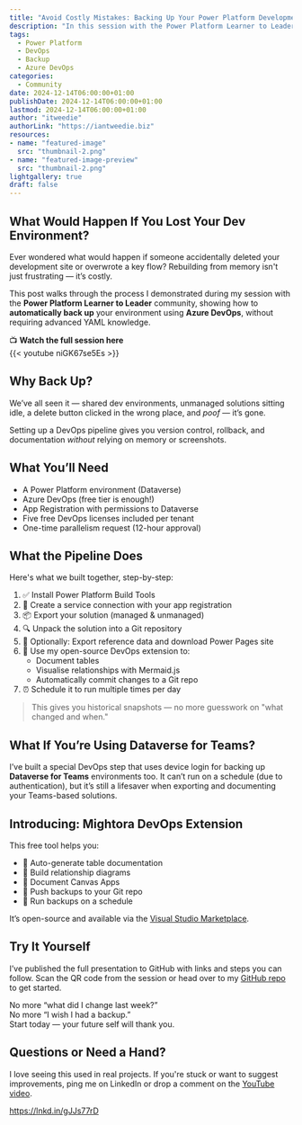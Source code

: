 ```yaml
---
title: "Avoid Costly Mistakes: Backing Up Your Power Platform Development Environment"
description: "In this session with the Power Platform Learner to Leader community, I shared how to avoid common mistakes and data loss by backing up your Power Platform development environment using Azure DevOps pipelines. Here's a step-by-step guide you can follow."
tags:
  - Power Platform
  - DevOps
  - Backup
  - Azure DevOps
categories:
  - Community
date: 2024-12-14T06:00:00+01:00
publishDate: 2024-12-14T06:00:00+01:00
lastmod: 2024-12-14T06:00:00+01:00
author: "itweedie"
authorLink: "https://iantweedie.biz"
resources:
- name: "featured-image"
  src: "thumbnail-2.png"
- name: "featured-image-preview"
  src: "thumbnail-2.png"
lightgallery: true
draft: false
---
```


## What Would Happen If You Lost Your Dev Environment?

Ever wondered what would happen if someone accidentally deleted your development site or overwrote a key flow? Rebuilding from memory isn't just frustrating — it’s costly.

This post walks through the process I demonstrated during my session with the **Power Platform Learner to Leader** community, showing how to **automatically back up** your environment using **Azure DevOps**, without requiring advanced YAML knowledge.

📺 **Watch the full session here**  
{{< youtube niGK67se5Es >}}

## Why Back Up?

We’ve all seen it — shared dev environments, unmanaged solutions sitting idle, a delete button clicked in the wrong place, and *poof* — it’s gone. 

Setting up a DevOps pipeline gives you version control, rollback, and documentation *without* relying on memory or screenshots.

## What You’ll Need

- A Power Platform environment (Dataverse)
- Azure DevOps (free tier is enough!)
- App Registration with permissions to Dataverse
- Five free DevOps licenses included per tenant
- One-time parallelism request (12-hour approval)


## What the Pipeline Does

Here's what we built together, step-by-step:

1. ✅ Install Power Platform Build Tools
2. 🔐 Create a service connection with your app registration
3. 📦 Export your solution (managed & unmanaged)
4. 🔍 Unpack the solution into a Git repository
5. 📖 Optionally: Export reference data and download Power Pages site
6. 📄 Use my open-source DevOps extension to:
   - Document tables
   - Visualise relationships with Mermaid.js
   - Automatically commit changes to a Git repo
7. ⏰ Schedule it to run multiple times per day

> This gives you historical snapshots — no more guesswork on "what changed and when."

## What If You’re Using Dataverse for Teams?

I’ve built a special DevOps step that uses device login for backing up **Dataverse for Teams** environments too. It can’t run on a schedule (due to authentication), but it’s still a lifesaver when exporting and documenting your Teams-based solutions.


## Introducing: Mightora DevOps Extension

This free tool helps you:

- 📘 Auto-generate table documentation
- 🔗 Build relationship diagrams
- 🧠 Document Canvas Apps
- 🔄 Push backups to your Git repo
- 📅 Run backups on a schedule

It’s open-source and available via the [Visual Studio Marketplace](https://marketplace.visualstudio.com/items?itemName=mightoraio.mightora-power-platform-devOps-extension).


## Try It Yourself

I’ve published the full presentation to GitHub with links and steps you can follow. Scan the QR code from the session or head over to my [GitHub repo](https://github.com/itweedie) to get started.

No more “what did I change last week?”  
No more “I wish I had a backup.”  
Start today — your future self will thank you.

## Questions or Need a Hand?

I love seeing this used in real projects. If you're stuck or want to suggest improvements, ping me on LinkedIn or drop a comment on the [YouTube video](https://www.youtube.com/watch?v=niGK67se5Es).

https://lnkd.in/gJJs77rD 